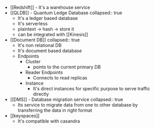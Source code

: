 - [[Redshift]] - It's a warehouse service
- [[QLDB]] - Quantum Ledge Database
  collapsed:: true
	- It's a ledger based database
	- It's serverless
	- plaintext -> hash -> store it
	- can be integrated with [[Kinesis]]
- [[Document DB]]
  collapsed:: true
	- It's non relational DB
	- It's document based database
	- Endpoints
		- Cluster
			- points to the current primary DB
		- Reader Endpoints
			- Connects to read replicas
		- Instance
			- It's direct instances for specific purpose to serve traffic directly
- [[DMS]] - Database migration service
  collapsed:: true
	- Its service to migrate data from one to other database by transferring the data in right format
- [[keyspaces]]
	- It's compatible with casandra
